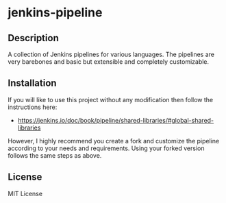 # jenkins-pipeline

## Description 

A collection of Jenkins pipelines for various languages. The pipelines are very barebones and basic but extensible and completely customizable.

## Installation 
If you will like to use this project without any modification then follow the instructions here: 
* https://jenkins.io/doc/book/pipeline/shared-libraries/#global-shared-libraries

However, I highly recommend you create a fork and customize the pipeline according to your needs and requirements. Using your forked version follows the same steps as above. 

## License 
MIT License
